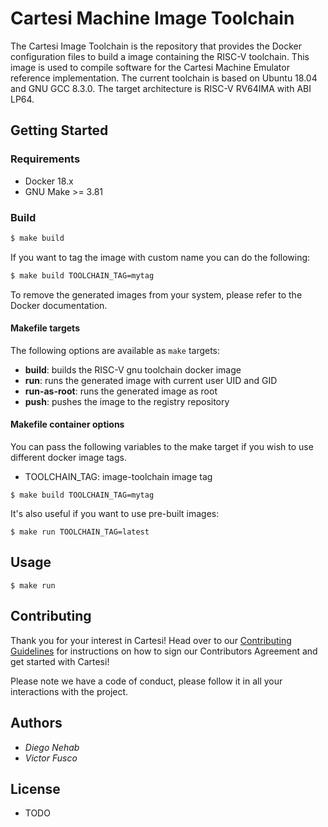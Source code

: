 # Cartesi Machine Image Toolchain

The Cartesi Image Toolchain is the repository that provides the Docker configuration files to build a image containing the RISC-V toolchain. This image is used to compile software for the Cartesi Machine Emulator reference implementation. The current toolchain is based on Ubuntu 18.04 and GNU GCC 8.3.0. The target architecture is RISC-V RV64IMA with ABI LP64.

## Getting Started

### Requirements

- Docker 18.x
- GNU Make >= 3.81

### Build

```bash
$ make build
```

If you want to tag the image with custom name you can do the following:

```bash
$ make build TOOLCHAIN_TAG=mytag
```

To remove the generated images from your system, please refer to the Docker documentation.

#### Makefile targets

The following options are available as `make` targets:

- **build**: builds the RISC-V gnu toolchain docker image
- **run**: runs the generated image with current user UID and GID
- **run-as-root**: runs the generated image as root
- **push**: pushes the image to the registry repository

#### Makefile container options

You can pass the following variables to the make target if you wish to use different docker image tags.

- TOOLCHAIN\_TAG: image-toolchain image tag

```
$ make build TOOLCHAIN_TAG=mytag
```

It's also useful if you want to use pre-built images:

```
$ make run TOOLCHAIN_TAG=latest
```

## Usage

```
$ make run
```

## Contributing

Thank you for your interest in Cartesi! Head over to our [Contributing Guidelines](https://github.com/cartesi/image-toolchain/blob/master/CONTRIBUTING.md) for instructions on how to sign our Contributors Agreement and get started with Cartesi!

Please note we have a code of conduct, please follow it in all your interactions with the project.

## Authors

* *Diego Nehab*
* *Victor Fusco*

## License

- TODO
